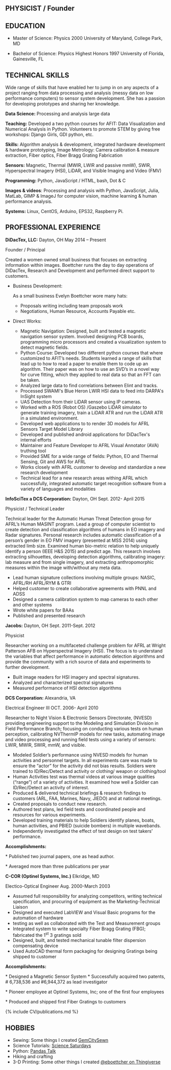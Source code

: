 
## PHYSICIST / Founder

## EDUCATION

* Master of Science: Physics 2000
  University of Maryland, College Park, MD

* Bachelor of Science: Physics Highest Honors 1997
  University of Florida, Gainesville, FL

## TECHNICAL SKILLS


Wide range of skills that have enabled her to jump in on any aspects of
a project ranging from data processing and analysis (messy data on low
performance computers) to sensor system development. She has a passion
for developing prototypes and sharing her knowledge.

**Data Science:** Processing and analysis large data 

**Teaching:** Developed a two python courses for AFIT: Data Visualization and Numerical Analysis in Python. Volunteers to promote STEM by giving free workshops: Django Girls, GDI python, etc.

**Skills:** Algorithm analysis & development, integrated hardware
development & hardware prototyping, Image Metrology: Camera calibration
& measure extraction, Fiber optics, Fiber Bragg Grating Fabrication

**Sensors:** Magnetic, Thermal (MWIR, LWIR and passive mmW), SWIR,
Hyperspectral Imagery (HSI), LiDAR, and Visible Imaging and Video (FMV)

**Programming:** Python, JavaScript / HTML, bash, Dot & C

**Images & videos**: Processing and analysis with Python, JavaScript,
Julia, MatLab, GIMP & ImageJ for computer vision, machine learning &
human performance analysis.

**Systems:** Linux, CentOS, Arduino, EPS32, Raspberry Pi.

## PROFESSIONAL EXPERIENCE

**DiDacTex, LLC:** Dayton, OH May 2014 – Present


Founder / Principal

Created a women owned small business that focuses on extracting
information within images. Boettcher runs the day to day operations of
DiDacTex, Research and Development and performed direct support to
customers.

-   Business Development:

    As a small business Evelyn Boettcher wore many hats:

    -   Proposals writing including team proposals work
    -   Negotiations, Human Resource, Accounts Payable etc.

-   Direct Works:

    -   Magnetic Navigation: Designed, built and tested a magnetic
        navigation sensor system. Involved designing PCB boards,
        programming micro processors and created a visualization system
        to detect magnetic fields.
    -   Python Course: Developed two different python courses that where customized to AFIT’s needs.  Students learned a range of skills that lead up to how to read a paper to enable them to code up an algorithm.  Their paper was on how to use an SVD’s in a novel way for curve fitting, which they applied to real data so that an FFT can be taken. 
    -   Analyzed large data to find correlations between Elint and
        tracks.
    -   Processed SWAMI's Blue Heron LWIR HSI data to feed into DARPA's
        InSight system
    -   UAS Detection from their LiDAR sensor using IP cameras.
    -   Worked with a ROS (Robot OS) /Gaszebo LiDAR simulator to
        generate training imagery, train a LiDAR ATR and run the LiDAR
        ATR in a simulated environment.
    -   Developed web applications to to render 3D models for AFRL
        Sensors Target Model Library
    -   Developed and published android applications for DiDacTex's
        internal efforts
    -   Maintainer and Feature Developer to AFRL Visual Annotator (AVA)
        truthing tool
    -   Provided SME for a wide range of fields: Python, EO and Thermal
        Sensing, Git and AWS for AFRL
    -   Works closely with AFRL customer to develop and standardize a
        new research development
    -   Technical lead for a new research areas withing AFRL which
        successfully, integrated automatic target recognition software
        from a variety of languages and modalities

**InfoSciTex a DCS Corporation:** Dayton, OH Sept. 2012- April 2015

Physicist / Technical Leader

Technical leader for the Automatic Human Threat Detection group for
AFRL’s Human MASINT program. Lead a group of computer scientist to
create detection and classification algorithms of humans in EO imagery
and Radar signatures. Personal research includes automatic
classification of a person’s gender in EO FMV imagery (presented at MSS
2014) using extracted limb size. Examined human bio-metric relation to
help uniquely identify a person (IEEE H&S 2015) and predict age. This
research involves extracting silhouettes, developing detection
algorithms, calibrating imagery: lab measure and from single imagery,
and extracting anthropomorphic measures within the image with/without
any meta data.

-   Lead human signature collections involving multiple groups: NASIC,
    AFRL/RH AFRL/RYM & GTRI
-   Helped customer to create collaborative agreements with PNNL and
    ADSS
-   Designed a camera calibration system to map cameras to each other
    and other systems
-   Wrote white papers for BAAs
-   Published and presented research

**Jacobs:** Dayton, OH Sept. 2011-Sept. 2012

Physicist

Researcher working on a multifaceted challenge problem for AFRL at
Wright Patterson AFB on Hyperspectral Imagery (HSI). The focus is to
understand the variables that affect performance in automatic detection
algorithms and provide the community with a rich source of data and
experiments to further development.

-   Built image readers for HSI imagery and spectral signatures.
-   Analyzed and characterized spectral signatures
-   Measured performance of HSI detection algorithms

**DCS Corporation:** Alexandria, VA 

Electrical Engineer III OCT. 2006- April 2010

Researcher to Night Vision & Electronic Sensors Directorate, (NVESD)
providing engineering support to the Modeling and Simulation Division in
Field Performance Branch; focusing on conducting various tests on human
perception, calibrating NVThermIP models for new tasks, automating image
and video processing and running field tests using a variety of sensors:
LWIR, MWIR, SWIR, mmW, and visible.

-   Modeled Soldier’s performance using NVESD models for human
    activities and personnel targets. In all experiments care was made
    to ensure the “actor” for the activity did not bias results.
    Soldiers were trained to ID/Rec/Detect and activity or clothing/
    weapon or clothing/tool
-   Human Activities test was thermal videos at various image qualities
    (“range”) of a variety of activities. It examined how well a Soldier
    can ID/Rec/Detect an activity of interest.
-   Produced & delivered technical briefings & research findings to
    customers (ARL, FAA, Marines, Navy, JIEDO) and at national meetings.
-   Created proposals to conduct new research.
-   Authored test plans, led field tests and coordinated people and
    resources for various experiments.
-   Developed training materials to help Soldiers identify planes,
    boats, human activities, and PBIED (suicide bombers) in multiple
    wavebands.
-   Independently investigated the effect of test design on test takers’
    performance.

**Accomplishments:**

\* Published two journal papers, one as head author.

\* Averaged more than three publications per year

**C-COR (Optinel Systems, Inc.)** Elkridge, MD

Electico-Optical Engineer Aug. 2000-March 2003

-   Assumed full responsibility for analyzing  competitors,
    writing technical specification, and procuring of equipment
    as the Marketing-Technical Liaison
-   Designed and executed LabVIEW and Visual Basic programs for
    the automation of hardware
-   testing as well as collaborated with the Test and
    Measurement groups
-   Integrated system to write specialty Fiber Bragg Grating
    (FBG); fabricated the 1<sup>st</sup> 3 gratings sold
-   Designed, built, and tested mechanical tunable filter
    dispersion compensating device
-   Used AutoCAD thermal form packaging for designing Gratings
    being shipped to customer

**Accomplishments:**

\* Designed a Magnetic Sensor System
\* Successfully acquired two patents, \# 6,738,536 and \#6,944,372 as
lead investigator

\* Pioneer employee at Optinel Systems, Inc; one of the first four
employees

\* Produced and shipped first Fiber Gratings to customers


{% include CV/publications.md %}


## HOBBIES

* Sewing: Some things I created [GemCitySewn](https://www.instructables.com/member/Gem+City+Sewn/)
* Science Tutorials: [Science Saturdays](https://ejboettcher.github.io/ScienceSat_MommyStyle/)
* Python: [Pandas Talk](https://www.youtube.com/watch?v=OJIa7UkRteI)
* Hiking and crafting
* 3-D Printing: Some other things I created [@eboettcher on Thingiverse](https://www.thingiverse.com/eboettcher/designs)

